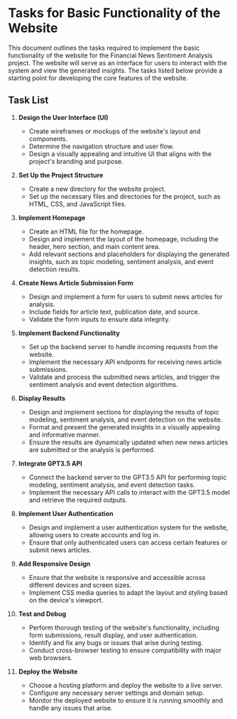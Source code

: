 # Tasks for Basic Functionality of the Website

This document outlines the tasks required to implement the basic functionality of the website for the Financial News Sentiment Analysis project. The website will serve as an interface for users to interact with the system and view the generated insights. The tasks listed below provide a starting point for developing the core features of the website.

## Task List

1. **Design the User Interface (UI)**
   - Create wireframes or mockups of the website's layout and components.
   - Determine the navigation structure and user flow.
   - Design a visually appealing and intuitive UI that aligns with the project's branding and purpose.

2. **Set Up the Project Structure**
   - Create a new directory for the website project.
   - Set up the necessary files and directories for the project, such as HTML, CSS, and JavaScript files.

3. **Implement Homepage**
   - Create an HTML file for the homepage.
   - Design and implement the layout of the homepage, including the header, hero section, and main content area.
   - Add relevant sections and placeholders for displaying the generated insights, such as topic modeling, sentiment analysis, and event detection results.

4. **Create News Article Submission Form**
   - Design and implement a form for users to submit news articles for analysis.
   - Include fields for article text, publication date, and source.
   - Validate the form inputs to ensure data integrity.

5. **Implement Backend Functionality**
   - Set up the backend server to handle incoming requests from the website.
   - Implement the necessary API endpoints for receiving news article submissions.
   - Validate and process the submitted news articles, and trigger the sentiment analysis and event detection algorithms.

6. **Display Results**
   - Design and implement sections for displaying the results of topic modeling, sentiment analysis, and event detection on the website.
   - Format and present the generated insights in a visually appealing and informative manner.
   - Ensure the results are dynamically updated when new news articles are submitted or the analysis is performed.

7. **Integrate GPT3.5 API**
   - Connect the backend server to the GPT3.5 API for performing topic modeling, sentiment analysis, and event detection tasks.
   - Implement the necessary API calls to interact with the GPT3.5 model and retrieve the required outputs.

8. **Implement User Authentication**
   - Design and implement a user authentication system for the website, allowing users to create accounts and log in.
   - Ensure that only authenticated users can access certain features or submit news articles.

9. **Add Responsive Design**
   - Ensure that the website is responsive and accessible across different devices and screen sizes.
   - Implement CSS media queries to adapt the layout and styling based on the device's viewport.

10. **Test and Debug**
    - Perform thorough testing of the website's functionality, including form submissions, result display, and user authentication.
    - Identify and fix any bugs or issues that arise during testing.
    - Conduct cross-browser testing to ensure compatibility with major web browsers.

11. **Deploy the Website**
    - Choose a hosting platform and deploy the website to a live server.
    - Configure any necessary server settings and domain setup.
    - Monitor the deployed website to ensure it is running smoothly and handle any issues that arise.

